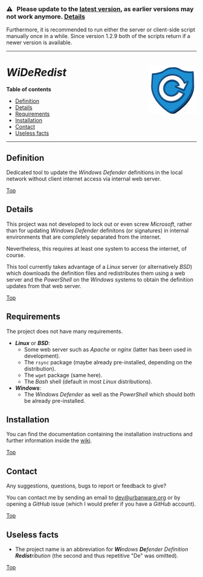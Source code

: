 ### :warning: Please update to the <a href="https://github.com/urbanware-org/wideredist/releases/latest">latest version</a>, as earlier versions may not work anymore. [Details](https://github.com/urbanware-org/wideredist/wiki#required-update-for-old-versions)</a>

<!-- ../../wiki#required-update-for-old-versions -->

Furthermore, it is recommended to run either the server or client-side script manually once in a while. Since version 1.2.9 both of the scripts return if a newer version is available.

--------

# *WiDeRedist* <img src="https://raw.githubusercontent.com/urbanware-org/wideredist/master/wideredist.png" alt="WiDeRedist logo" height="128px" width="128px" align="right"/>

**Table of contents**
*   [Definition](#definition)
*   [Details](#details)
*   [Requirements](#requirements)
*   [Installation](#installation)
*   [Contact](#contact)
*   [Useless facts](#useless-facts)

----

## Definition

Dedicated tool to update the *Windows Defender* definitions in the local network without client internet access via internal web server.

[Top](#wideredist-)

## Details

This project was not developed to lock out or even screw *Microsoft*, rather than for updating *Windows Defender* definitons (or signatures) in internal environments that are completely separated from the internet.

Nevertheless, this requires at least one system to access the internet, of course.

This tool currently takes advantage of a *Linux* server (or alternatively *BSD*) which downloads the definition files and redistributes them using a web server and the *PowerShell* on the *Windows* systems to obtain the definition updates from that web server.

[Top](#wideredist-)

## Requirements

The project does not have many requirements.

*   ***Linux*** or ***BSD***:
    *   Some web server such as *Apache* or *nginx* (latter has been used in development).
    *   The `rsync` package (maybe already pre-installed, depending on the distribution).
    *   The `wget` package (same here).
    *   The *Bash* shell (default in most *Linux* distributions).
*   ***Windows***:
    *   The *Windows Defender* as well as the *PowerShell* which should both be already pre-installed.

## Installation

You can find the documentation containing the installation instructions and further information inside the [wiki](https://github.com/urbanware-org/wideredist/wiki).

<!--
../../wiki/Installing-wideredist
../../wiki
-->

[Top](#wideredist-)

## Contact

Any suggestions, questions, bugs to report or feedback to give?

You can contact me by sending an email to [dev@urbanware.org](mailto:dev@urbanware.org) or by opening a *GitHub* issue (which I would prefer if you have a *GitHub* account).

[Top](#wideredist-)

## Useless facts

*   The project name is an abbreviation for ***Wi**ndows* ***De**fender* *Definition* ***Redist**ribution* (the second and thus repetitive "De" was omitted).

[Top](#wideredist-)

